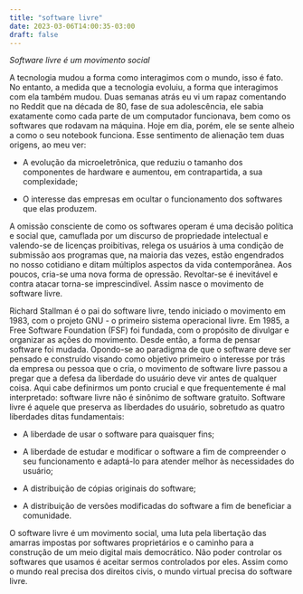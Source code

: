 ```yaml
---
title: "software livre"
date: 2023-03-06T14:00:35-03:00
draft: false
---
```


_Software livre é um movimento social_ <br>

A tecnologia mudou a forma como interagimos com o mundo, isso é fato. No entanto, a medida que a tecnologia evoluiu, a forma que interagimos com ela também mudou. Duas semanas atrás eu vi um rapaz comentando no Reddit que na década de 80, fase de sua adolescência, ele sabia exatamente como cada parte de um computador funcionava, bem como os softwares que rodavam na máquina. Hoje em dia, porém, ele se sente alheio a como o seu notebook funciona. Esse sentimento de alienação tem duas origens, ao meu ver:

- A evolução da microeletrônica, que reduziu o tamanho dos componentes de hardware e aumentou, em contrapartida, a sua complexidade;

- O interesse das empresas em ocultar o funcionamento dos softwares que elas produzem.

A omissão consciente de como os softwares operam é uma decisão política e social que, camuflada por um discurso de propriedade intelectual e valendo-se de licenças proibitivas, relega os usuários à uma condição de submissão aos programas que, na maioria das vezes, estão engendrados no nosso cotidiano e ditam múltiplos aspectos da vida contemporânea. Aos poucos, cria-se uma nova forma de opressão. Revoltar-se é inevitável e contra atacar torna-se imprescindível. Assim nasce o movimento de software livre.

Richard Stallman é o pai do software livre, tendo iniciado o movimento em 1983, com o projeto GNU - o primeiro sistema operacional livre. Em 1985, a Free Software Foundation (FSF) foi fundada, com o propósito de divulgar e organizar as ações do movimento. Desde então, a forma de pensar software foi mudada. Opondo-se ao paradigma de que o software deve ser pensado e construído visando como objetivo primeiro o interesse por trás da empresa ou pessoa que o cria, o movimento de software livre passou a pregar que a defesa da liberdade do usuário deve vir antes de qualquer coisa. Aqui cabe definirmos um ponto crucial e que frequentemente é mal interpretado: software livre não é sinônimo de software gratuito. Software livre é aquele que preserva as liberdades do usuário, sobretudo as quatro liberdades ditas fundamentais:

- A liberdade de usar o software para quaisquer fins;

- A liberdade de estudar e modificar o software a fim de compreender o seu funcionamento e adaptá-lo para atender melhor às necessidades do usuário;

- A distribuição de cópias originais do software;

- A distribuição de versões modificadas do software a fim de beneficiar a comunidade.

O software livre é um movimento social, uma luta pela libertação das amarras impostas por softwares proprietários e o caminho para a construção de um meio digital mais democrático. Não poder controlar os softwares que usamos é aceitar sermos controlados por eles. Assim como o mundo real precisa dos direitos civis, o mundo virtual precisa do software livre.
